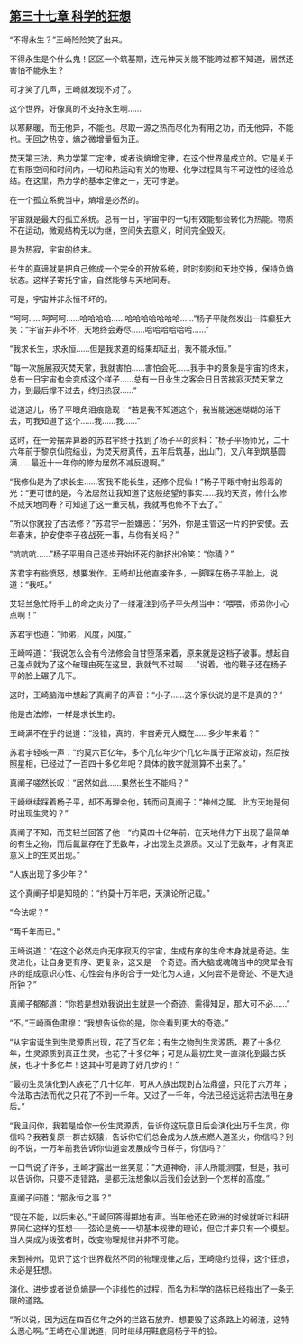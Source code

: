 ## [第三十七章 科学的狂想](https://www.xxbiquge.com/11_11207/8840267.html)


  “不得永生？”王崎险险笑了出来。

  不得永生是个什么鬼！区区一个筑基期，连元神天关能不能跨过都不知道，居然还害怕不能永生？

  可才笑了几声，王崎就发现不对了。

  这个世界，好像真的不支持永生啊……

  以寒爇暖，而无他异，不能也。尽取一源之热而尽化为有用之功，而无他异，不能也。无回之热变，熵之微增量恒为正。

  焚天第三法，热力学第二定律，或者说熵增定律，在这个世界是成立的。它是关于在有限空间和时间内，一切和热运动有关的物理、化学过程具有不可逆性的经验总结。在这里，热力学的基本定律之一，无可悖逆。

  在一个孤立系统当中，熵增是必然的。

  宇宙就是最大的孤立系统。总有一日，宇宙中的一切有效能都会转化为热能。物质不在运动，微观结构无以为继，空间失去意义，时间完全毁灭。

  是为热寂，宇宙的终末。

  长生的真谛就是把自己修成一个完全的开放系统，时时刻刻和天地交换，保持负熵状态。这样子寄托宇宙，自然能够与天地同寿。

  可是，宇宙并非永恒不坏的。

  “呵呵……呵呵呵……哈哈哈哈……哈哈哈哈哈哈哈……”杨子平陡然发出一阵癫狂大笑：“宇宙并非不坏，天地终会寿尽……哈哈哈哈哈哈……”

  “我求长生，求永恒……但是我求道的结果却证出，我不能永恒。”

  “每一次施展寂灭焚天掌，我就害怕……害怕会死……我手中的景象是宇宙的终末，总有一日宇宙也会变成这个样子……总有一日永生之客会日日苦挨寂灭焚天掌之力，到最后撑不过去，终归热寂……”

  说道这儿，杨子平眼角泪痕隐现：“若是我不知道这个，我当能迷迷糊糊的活下去，可我知道了这个……我……我……”

  这时，在一旁摆弄算器的苏君宇终于找到了杨子平的资料：“杨子平杨师兄，二十六年前于黎京仙院结业，为焚天府真传，五年后筑基，出山门，又八年到筑基圆满……最近十一年你的修为居然不减反退啊。”

  “我修仙是为了求长生……客我不能长生，还修个屁仙！”杨子平眼中射出怨毒的光：“更可恨的是，今法居然让我知道了这般绝望的事实……我的天资，修什么修不成天地同寿？可知道了这一重天机，我就再也修不下去了。”

  “所以你就投了古法修？”苏君宇一脸嫌恶：“另外，你是主管这一片的护安使。去年春末，护安使李子夜战死一事，与你有关吗？”

  “吭吭吭……”杨子平用自己逐步开始坏死的肺挤出冷笑：“你猜？”

  苏君宇有些愤怒，想要发作。王崎却比他直接许多，一脚踩在杨子平脸上，说道：“我呸。”

  艾轻兰急忙将手上的命之炎分了一缕灌注到杨子平头颅当中：“喂喂，师弟你小心点啊！”

  苏君宇也道：“师弟，风度，风度。”

  王崎啐道：“我说怎么会有今法修会自甘堕落来着，原来就是这档子破事。想起自己差点就为了这个破理由死在这里，我就气不过啊……”说着，他的鞋子还在杨子平的脸上碾了几下。

  这时，王崎脑海中想起了真阐子的声音：“小子……这个家伙说的是不是真的？”

  他是古法修，一样是求长生的。

  王崎满不在乎的说道：“没错，真的，宇宙寿元大概在……多少年来着？”

  苏君宇轻咳一声：“约莫六百亿年，多个几亿年少个几亿年属于正常波动，然后按照星相，已经过了一百四十多亿年吧？具体的数字就测算不出来了。”

  真阐子嗟然长叹：“居然如此……果然长生不能吗？”

  王崎继续踩着杨子平，却不再理会他，转而问真阐子：“神州之属、此方天地是何时出现生灵的？”

  真阐子不知，而艾轻兰回答了他：“约莫四十亿年前，在天地伟力下出现了最简单的有生之物，而后氤氲存在了无数年，才出现生灵源质。又过了无数年，才有真正意义上的生灵出现。”

  “人族出现了多少年？”

  这个真阐子却是知晓的：“约莫十万年吧，天演论所记载。”

  “今法呢？”

  “两千年而已。”

  王崎说道：“在这个必然走向无序寂灭的宇宙，生成有序的生命本身就是奇迹。生灵进化，让自身更有序、更复杂，这又是一个奇迹。而大脑或魂魄当中的灵犀会有序的组成意识心性、心性会有序的合于一处化为人道，又何尝不是奇迹、不是大道所钟？”

  真阐子郁郁道：“你若是想劝我说出生就是一个奇迹、需得知足，那大可不必……”

  “不。”王崎面色肃穆：“我想告诉你的是，你会看到更大的奇迹。”

  “从宇宙诞生到生灵源质出现，花了百亿年；有生之物到生灵源质，要了十多亿年，生灵源质到真正生灵，也花了十多亿年；可是从最初生灵一直演化到最古妖族，也才十多亿年！这其中可是跨了好几步的！”

  “最初生灵演化到人族花了几十亿年，可从人族出现到古法鼎盛，只花了六万年；今法取古法而代之只花了不到一千年。又过了一千年，今法已经远远将古法甩在身后。”

  “我且问你，我若是给你一份生灵源质，告诉你这玩意日后会演化出万千生灵，你信吗？我若复原一群古妖猿，告诉你它们总会成为人族点燃人道圣火，你信吗？别的不说，一万年前我告诉你仙道会发展成今日样子，你信吗？”

  一口气说了许多，王崎才露出一丝笑意：“大道神奇，非人所能测度，但是，我可以告诉你，只要不走错路，是都无法想象以后我们会达到一个怎样的高度。”

  真阐子问道：“那永恒之事？”

  “现在不能，以后未必。”王崎回答得掷地有声。当年他还在欧洲的时候就听过科研界同仁这样的狂想——弦论是统一一切基本规律的理论，但它并非只有一个模型。当人类成为拨弦者时，改变物理规律并非不可能。

  来到神州，见识了这个世界截然不同的物理规律之后，王崎隐约觉得，这个狂想，未必是狂想。

  演化、进步或者说负熵是一个非线性的过程，而名为科学的路标已经指出了一条无限的道路。

  “所以说，因为远在四百亿年之外的拦路石放弃、想要毁了这条路上的弱渣，这特么恶心啊。”王崎在心里说道，同时继续用鞋底磨杨子平的脸。
